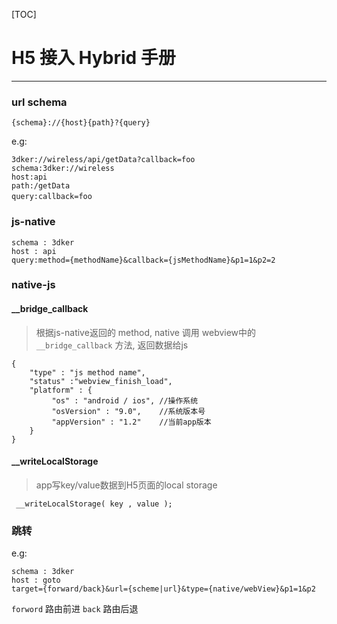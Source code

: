[TOC]
#      H5 接入 Hybrid 手册       
-----    

### url schema

	{schema}://{host}{path}?{query}

e.g:
```
3dker://wireless/api/getData?callback=foo
schema:3dker://wireless
host:api
path:/getData
query:callback=foo　
```
### js-native
```
schema : 3dker
host : api
query:method={methodName}&callback={jsMethodName}&p1=1&p2=2
```

### native-js

#### __bridge_callback
> 根据js-native返回的 method,  native 调用 webview中的
``__bridge_callback`` 方法, 返回数据给js

```
{
	"type" : "js method name",
	"status" :"webview_finish_load",
	"platform" : {
		 "os" : "android / ios", //操作系统
	     "osVersion" : "9.0",    //系统版本号
		 "appVersion" : "1.2"    //当前app版本
	}
}
```

#### __writeLocalStorage

>app写key/value数据到H5页面的local storage

`` __writeLocalStorage( key , value );``


### 跳转
e.g:
```
schema : 3dker
host : goto
target={forward/back}&url={scheme|url}&type={native/webView}&p1=1&p2
```

`` forword `` 路由前进 
`` back `` 路由后退